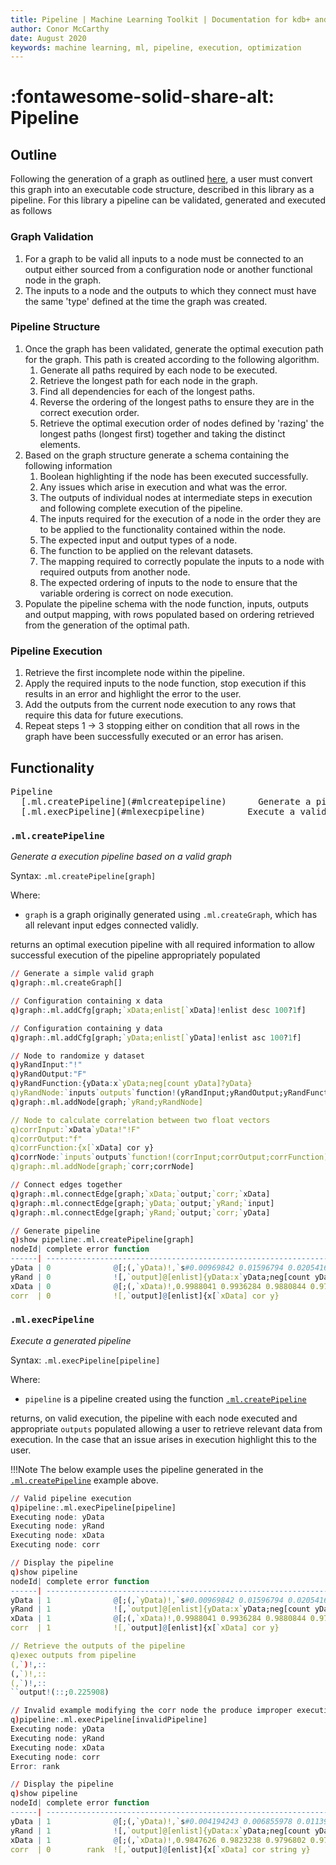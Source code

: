 ```yaml
---
title: Pipeline | Machine Learning Toolkit | Documentation for kdb+ and q
author: Conor McCarthy
date: August 2020
keywords: machine learning, ml, pipeline, execution, optimization
---
```


# :fontawesome-solid-share-alt: Pipeline

## Outline

Following the generation of a graph as outlined [here](./graph.md), a user must convert this graph into an executable code structure, described in this library as a pipeline. For this library a pipeline can be validated, generated and executed as follows 

### Graph Validation

1. For a graph to be valid all inputs to a node must be connected to an output either sourced from a configuration node or another functional node in the graph.
2. The inputs to a node and the outputs to which they connect must have the same 'type' defined at the time the graph was created.

### Pipeline Structure

1. Once the graph has been validated, generate the optimal execution path for the graph. This path is created according to the following algorithm.
	1. Generate all paths required by each node to be executed.
	2. Retrieve the longest path for each node in the graph.
	3. Find all dependencies for each of the longest paths.
	4. Reverse the ordering of the longest paths to ensure they are in the correct execution order.
	5. Retrieve the optimal execution order of nodes defined by 'razing' the longest paths (longest first) together and taking the distinct elements.
2. Based on the graph structure generate a schema containing the following information
	1. Boolean highlighting if the node has been executed successfully.
	2. Any issues which arise in execution and what was the error.
	3. The outputs of individual nodes at intermediate steps in execution and following complete execution of the pipeline.
	4. The inputs required for the execution of a node in the order they are to be applied to the functionality contained within the node.
	5. The expected input and output types of a node.
	6. The function to be applied on the relevant datasets.
	7. The mapping required to correctly populate the inputs to a node with required outputs from another node.
	8. The expected ordering of inputs to the node to ensure that the variable ordering is correct on node execution.
3. Populate the pipeline schema with the node function, inputs, outputs and output mapping, with rows populated based on ordering retrieved from the generation of the optimal path.

### Pipeline Execution

1. Retrieve the first incomplete node within the pipeline.
2. Apply the required inputs to the node function, stop execution if this results in an error and highlight the error to the user.
3. Add the outputs from the current node execution to any rows that require this data for future executions.
4. Repeat steps 1 -> 3 stopping either on condition that all rows in the graph have been successfully executed or an error has arisen.


## Functionality

<pre markdown="1" class="language-txt">
Pipeline
  [.ml.createPipeline](#mlcreatepipeline)      Generate a pipeline from a graph
  [.ml.execPipeline](#mlexecpipeline)        Execute a valid pipeline
</pre>


### `.ml.createPipeline`

_Generate a execution pipeline based on a valid graph_

Syntax: `.ml.createPipeline[graph]`

Where:

* `graph` is a graph originally generated using `.ml.createGraph`, which has all relevant input edges connected validly.

returns an optimal execution pipeline with all required information to allow successful execution of the pipeline appropriately populated

```q
// Generate a simple valid graph
q)graph:.ml.createGraph[]

// Configuration containing x data
q)graph:.ml.addCfg[graph;`xData;enlist[`xData]!enlist desc 100?1f]

// Configuration containing y data
q)graph:.ml.addCfg[graph;`yData;enlist[`yData]!enlist asc 100?1f]

// Node to randomize y dataset
q)yRandInput:"!"
q)yRandOutput:"F"
q)yRandFunction:{yData:x`yData;neg[count yData]?yData}
q)yRandNode:`inputs`outputs`function!(yRandInput;yRandOutput;yRandFunction)
q)graph:.ml.addNode[graph;`yRand;yRandNode]

// Node to calculate correlation between two float vectors
q)corrInput:`xData`yData!"!F"
q)corrOutput:"f"
q)corrFunction:{x[`xData] cor y}
q)corrNode:`inputs`outputs`function!(corrInput;corrOutput;corrFunction)
q)graph:.ml.addNode[graph;`corr;corrNode]

// Connect edges together
q)graph:.ml.connectEdge[graph;`xData;`output;`corr;`xData]
q)graph:.ml.connectEdge[graph;`yData;`output;`yRand;`input]
q)graph:.ml.connectEdge[graph;`yRand;`output;`corr;`yData]

// Generate pipeline
q)show pipeline:.ml.createPipeline[graph]
nodeId| complete error function                                              ..
------| ---------------------------------------------------------------------..
yData | 0              @[;(,`yData)!,`s#0.00969842 0.01596794 0.02054163 0.02..
yRand | 0              ![,`output]@[enlist]{yData:x`yData;neg[count yData]?yD..
xData | 0              @[;(,`xData)!,0.9988041 0.9936284 0.9880844 0.9789487 ..
corr  | 0              ![,`output]@[enlist]{x[`xData] cor y}                 ..
```

### `.ml.execPipeline`

_Execute a generated pipeline_

Syntax: `.ml.execPipeline[pipeline]`

Where:

* `pipeline` is a pipeline created using the function [`.ml.createPipeline`](#mlcreatepipeline)

returns, on valid execution, the pipeline with each node executed and appropriate `outputs` populated allowing a user to retrieve relevant data from execution. In the case that an issue arises in execution highlight this to the user. 

!!!Note
	The below example uses the pipeline generated in the [`.ml.createPipeline`](#mlcreatepipeline) example above.

```q
// Valid pipeline execution
q)pipeline:.ml.execPipeline[pipeline]
Executing node: yData
Executing node: yRand
Executing node: xData
Executing node: corr

// Display the pipeline
q)show pipeline
nodeId| complete error function                                              ..
------| ---------------------------------------------------------------------..
yData | 1              @[;(,`yData)!,`s#0.00969842 0.01596794 0.02054163 0.02..
yRand | 1              ![,`output]@[enlist]{yData:x`yData;neg[count yData]?yD..
xData | 1              @[;(,`xData)!,0.9988041 0.9936284 0.9880844 0.9789487 ..
corr  | 1              ![,`output]@[enlist]{x[`xData] cor y}                 ..

// Retrieve the outputs of the pipeline
q)exec outputs from pipeline
(,`)!,::
(,`)!,::
(,`)!,::
``output!(::;0.225908)

// Invalid example modifying the corr node the produce improper execution
q)pipeline:.ml.execPipeline[invalidPipeline]
Executing node: yData
Executing node: yRand
Executing node: xData
Executing node: corr
Error: rank

// Display the pipeline
q)show pipeline
nodeId| complete error function                                              ..
------| ---------------------------------------------------------------------..
yData | 1              @[;(,`yData)!,`s#0.004194243 0.006855978 0.01139698 0...
yRand | 1              ![,`output]@[enlist]{yData:x`yData;neg[count yData]?yD..
xData | 1              @[;(,`xData)!,0.9847626 0.9823238 0.9796802 0.9788011 ..
corr  | 0        rank  ![,`output]@[enlist]{x[`xData] cor string y}          ..
```
